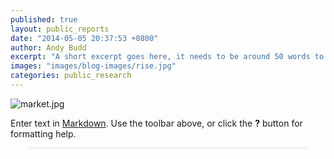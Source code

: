```yaml
---
published: true
layout: public_reports
date: "2014-05-05 20:37:53 +0800"
author: Andy Budd
excerpt: "A short excerpt goes here, it needs to be around 50 words to keep a standard look and feel between each blog \"box\". It is best to make is impactful without giving too much content away. You are looking to entice to reader to click read more."
images: "images/blog-images/rise.jpg"
categories: public_research
---
```

![market.jpg]({{site.baseurl}}/images/market.jpg)

Enter text in [Markdown](http://daringfireball.net/projects/markdown/). Use the toolbar above, or click the **?** button for formatting help.

<script id="infogram_0_bdba1306-1613-4946-a7c4-2a36a70ed5bc" title="" src="//e.infogr.am/js/embed.js?BGK" type="text/javascript"></script><div style="padding:8px 0;font-family:Arial!important;font-size:13px!important;line-height:15px!important;text-align:center;border-top:1px solid #dadada;margin:0 30px"><br>